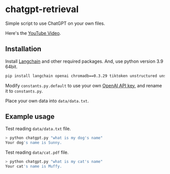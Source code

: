 # chatgpt-retrieval

Simple script to use ChatGPT on your own files.

Here's the [YouTube Video](https://youtu.be/9AXP7tCI9PI).

## Installation

Install [Langchain](https://github.com/hwchase17/langchain) and other required packages. And, use python version 3.9 64bit.

```sh {"id":"01HK4NXTB4EC9T3SR797GCDYV7"}
pip install langchain openai chromadb==0.3.29 tiktoken unstructured unstructured[pdf]
```

Modify `constants.py.default` to use your own [OpenAI API key](https://platform.openai.com/account/api-keys), and rename it to `constants.py`.

Place your own data into `data/data.txt`.

## Example usage

Test reading `data/data.txt` file.

```sh {"id":"01HK4NXTB4EC9T3SR79A5R70JM"}
> python chatgpt.py "what is my dog's name"
Your dog's name is Sunny.

```

Test reading `data/cat.pdf` file.

```sh {"id":"01HK4NXTB4EC9T3SR79DCGAS5K"}
> python chatgpt.py "what is my cat's name"
Your cat's name is Muffy.

```

